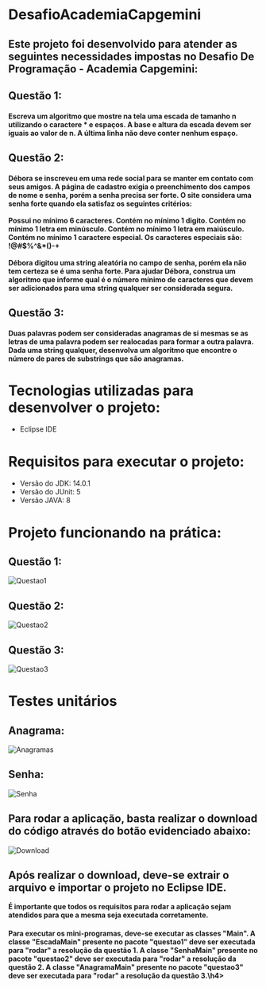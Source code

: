 # DesafioAcademiaCapgemini
 
<h2> Este projeto foi desenvolvido para atender as seguintes necessidades impostas no Desafio De Programação - Academia Capgemini: </h2>

<h2> Questão 1: </h2>
<h4> Escreva um algoritmo que mostre na tela uma escada de tamanho n utilizando o caractere * e espaços. A base e altura da escada devem ser iguais ao valor de n. A última linha não deve conter nenhum espaço. </h4>

<h2> Questão 2: </h2>
<h4> Débora se inscreveu em uma rede social para se manter em contato com seus amigos. A página de cadastro exigia o preenchimento dos campos de nome e senha, porém a senha precisa ser forte. O site considera uma senha forte quando ela satisfaz os seguintes critérios:
<br></br>
Possui no mínimo 6 caracteres. Contém no mínimo 1 digito. Contém no mínimo 1 letra em minúsculo. Contém no mínimo 1 letra em maiúsculo. Contém no mínimo 1 caractere especial. Os caracteres especiais são: !@#$%^&*()-+
<br></br>
Débora digitou uma string aleatória no campo de senha, porém ela não tem certeza se é uma senha forte. Para ajudar Débora, construa um algoritmo que informe qual é o número mínimo de caracteres que devem ser adicionados para uma string qualquer ser considerada segura.</h4>

<h2> Questão 3: </h2>
<h4> Duas palavras podem ser consideradas anagramas de si mesmas se as letras de uma palavra podem ser realocadas para formar a outra palavra. Dada uma string qualquer, desenvolva um algoritmo que encontre o número de pares de substrings que são anagramas. </h4>

<h1>Tecnologias utilizadas para desenvolver o projeto:</h1>

* Eclipse IDE

<h1>Requisitos para executar o projeto:</h1>

* Versão do JDK: 14.0.1 
* Versão do JUnit: 5
* Versão JAVA: 8

<h1>Projeto funcionando na prática:</h1>
<h2>Questão 1:</h2>

![Questao1](https://user-images.githubusercontent.com/71890654/154822351-9e752c57-3b4c-4ec6-a5ab-b3ff41f3588f.gif)

<h2>Questão 2:</h2>

![Questao2](https://user-images.githubusercontent.com/71890654/154822554-0813927e-5ade-4ebe-a5d0-b1fbf33a5617.gif)

<h2>Questão 3:</h2>

![Questao3](https://user-images.githubusercontent.com/71890654/154822558-20e9ebb2-f33e-49d3-ab7a-e004861f85b4.gif)

<h1> Testes unitários </h1>
<h2>Anagrama:</h2>

![Anagramas](https://user-images.githubusercontent.com/71890654/154822568-0824bcec-0b09-4bf1-a0a3-1b5577b2bdec.png)

<h2>Senha:</h2>

![Senha](https://user-images.githubusercontent.com/71890654/154822573-fe14bfbf-4d8a-42b3-bd24-6efda7443283.png)

<h2> Para rodar a aplicação, basta realizar o download do código através do botão evidenciado abaixo: </h2>

![Download](https://user-images.githubusercontent.com/71890654/154822581-766f2f2b-ab50-45bb-a0c9-45a58bd57fcf.png)

<h2> Após realizar o download, deve-se extrair o arquivo e importar o projeto no Eclipse IDE.</h2>
<b>É importante que todos os requisitos para rodar a aplicação sejam atendidos para que a mesma seja executada corretamente.</b>
<h4> Para executar os mini-programas, deve-se executar as classes "Main". A classe "EscadaMain" presente no pacote "questao1" deve ser executada para "rodar" a resolução da questão 1. A classe "SenhaMain" presente no pacote "questao2" deve ser executada para "rodar" a resolução da questão 2. A classe "AnagramaMain" presente no pacote "questao3" deve ser executada para "rodar" a resolução da questão 3.\h4>
